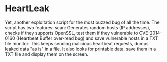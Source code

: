 HeartLeak
=========

Yet, another exploitation script for the most buzzed bug of all the time. The script has two features:
scan: Generates random hosts (IP addresses), checks if they supports OpenSSL, test them if they vulnerable to CVE-2014-0160 (Heartbeat Buffer over-read bug) and save vulnerable hosts in a TXT file
monitor: This keeps sending malicious heartbeat requests, dumps leaked data "as is" in a file. It also looks for printable data, save them in a TXT file and display them on the screen.

